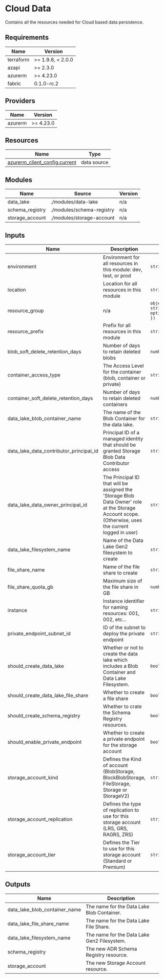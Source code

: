 <!-- BEGIN_TF_DOCS -->
<!-- markdown-table-prettify-ignore-start -->
# Cloud Data

Contains all the resources needed for Cloud based data persistence.

## Requirements

| Name | Version |
|------|---------|
| terraform | >= 1.9.8, < 2.0.0 |
| azapi | >= 2.3.0 |
| azurerm | >= 4.23.0 |
| fabric | 0.1.0-rc.2 |

## Providers

| Name | Version |
|------|---------|
| azurerm | >= 4.23.0 |

## Resources

| Name | Type |
|------|------|
| [azurerm_client_config.current](https://registry.terraform.io/providers/hashicorp/azurerm/latest/docs/data-sources/client_config) | data source |

## Modules

| Name | Source | Version |
|------|--------|---------|
| data\_lake | ./modules/data-lake | n/a |
| schema\_registry | ./modules/schema-registry | n/a |
| storage\_account | ./modules/storage-account | n/a |

## Inputs

| Name | Description | Type | Default | Required |
|------|-------------|------|---------|:--------:|
| environment | Environment for all resources in this module: dev, test, or prod | `string` | n/a | yes |
| location | Location for all resources in this module | `string` | n/a | yes |
| resource\_group | n/a | ```object({ name = string id = optional(string) })``` | n/a | yes |
| resource\_prefix | Prefix for all resources in this module | `string` | n/a | yes |
| blob\_soft\_delete\_retention\_days | Number of days to retain deleted blobs | `number` | `7` | no |
| container\_access\_type | The Access Level for the container (blob, container or private) | `string` | `"private"` | no |
| container\_soft\_delete\_retention\_days | Number of days to retain deleted containers | `number` | `7` | no |
| data\_lake\_blob\_container\_name | The name of the Blob Container for the data lake. | `string` | `"data"` | no |
| data\_lake\_data\_contributor\_principal\_id | Principal ID of a managed identity that should be granted Storage Blob Data Contributor access | `string` | `null` | no |
| data\_lake\_data\_owner\_principal\_id | The Principal ID that will be assigned the 'Storage Blob Data Owner' role at the Storage Account scope. (Otherwise, uses the current logged in user) | `string` | `null` | no |
| data\_lake\_filesystem\_name | Name of the Data Lake Gen2 filesystem to create | `string` | `"datalake"` | no |
| file\_share\_name | Name of the file share to create | `string` | `"fileshare"` | no |
| file\_share\_quota\_gb | Maximum size of the file share in GB | `number` | `5` | no |
| instance | Instance identifier for naming resources: 001, 002, etc... | `string` | `"001"` | no |
| private\_endpoint\_subnet\_id | ID of the subnet to deploy the private endpoint | `string` | `null` | no |
| should\_create\_data\_lake | Whether or not to create the data lake which includes a Blob Container and Data Lake Filesystem. | `bool` | `true` | no |
| should\_create\_data\_lake\_file\_share | Whether to create a file share | `bool` | `false` | no |
| should\_create\_schema\_registry | Whether to crate the Schema Registry resources. | `bool` | `true` | no |
| should\_enable\_private\_endpoint | Whether to create a private endpoint for the storage account | `bool` | `false` | no |
| storage\_account\_kind | Defines the Kind of account (BlobStorage, BlockBlobStorage, FileStorage, Storage or StorageV2) | `string` | `"StorageV2"` | no |
| storage\_account\_replication | Defines the type of replication to use for this storage account (LRS, GRS, RAGRS, ZRS) | `string` | `"LRS"` | no |
| storage\_account\_tier | Defines the Tier to use for this storage account (Standard or Premium) | `string` | `"Standard"` | no |

## Outputs

| Name | Description |
|------|-------------|
| data\_lake\_blob\_container\_name | The name for the Data Lake Blob Container. |
| data\_lake\_file\_share\_name | The name for the Data Lake File Share. |
| data\_lake\_filesystem\_name | The name for the Data Lake Gen2 Filesystem. |
| schema\_registry | The new ADR Schema Registry resource. |
| storage\_account | The new Storage Account resource. |
<!-- markdown-table-prettify-ignore-end -->
<!-- END_TF_DOCS -->
